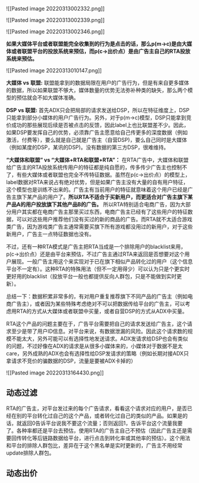 ![[Pasted image 20220313002332.png]]

![[Pasted image 20220313002339.png]]

![[Pasted image 20220313002346.png]]

**如果大媒体平台或者联盟能完全收集到的行为是点击的话，那么p(m->c)是由大媒体或者联盟平台的投放系统来预估，而p(c->出价点）是由广告主自己的RTA投放系统来预估。**

![[Pasted image 20220313010147.png]]

**大媒体 vs** **联盟:** 联盟能拿到的数据局限在用户的广告行为，但是有来自更多媒体的数据，所以如果联盟不够大，媒体数量的优势无法弥补种类的缺失，那么两个模型的预估就会不如大媒体准确。

**DSP vs 联盟:** 首先ADX只会把局部的请求发送给DSP，所以在特征维度上，DSP只能拿到部分小媒体的用户广告行为。另外，对于p(m->c)模型，DSP只能拿到竞价成功的那些展现后续是否被点击的反馈，因此label上也比联盟差不少。因此，如果DSP要发挥自己的优势，必须靠广告主愿意给自己传更多的深度数据（例如激活，付费等），要么就是自己就是广告主（自营DSP)，要么自己同时是大媒体（例如某度的DSP，某讯的DSP)。没有数据的第三方DSP，很难维持。

**“大媒体和联盟” vs “大媒体+RTA和联盟+RTA”：** 在RTA广告中，大媒体和联盟给广告主的RTA投放系统传用户的特征都是纯自愿的，传多传少广告主也控制不了，有些大媒体或者联盟也完全不传特征数据。虽然在p(c->出价点）的模型上，label数据对RTA来说占有绝对优势，但是如果广告主没有大量的自有用户特征，这个模型也是训练不出来的。广告主有当前用户的特征就意味着这个用户已经是广告主旗下某产品的用户了。**所以RTA不适合于买新用户，而更适合对广告主旗下某产品A的用户投放旗下其他产品B的广告。** 所以RTA特别适合电商广告，因为大部分用户其实都在电商广告主那里买过东西，电商广告主已经有了这些用户的特征数据，可以对这些用户推荐他们没有买过的新的商品的广告。而RTA就不太适合游戏类广告，因为游戏类广告主通常需要买旗下所有游戏都没用过的新用户，对于这些新用户，广告主一点特征数据也没有。

不过，还有一种RTA模式是广告主把RTA当成是一个排除用户的blacklist来用，p(c->出价点）还是由平台来预估，不过广告主通过RTA来返回是否想要对这个用户展现。一般广告主用这个来实现对于已在旗下相似产品转化过的用户（这个信息平台不一定有）。这种RTA的特殊用法（但不一定用得少）可以认为只是个更实时更好用的blacklist（投放平台一般也都提供反向人群包，只是不能做到实时更新）。

总结一下：数据积累非常多的，有对用户重复推荐旗下不同产品的广告主（例如电商广告主），或者因为某些特殊考虑绝对不可以把数据传给平台的广告主，可以考虑用RTA的方式从大媒体或者联盟中买量，或者自营DSP的方式从ADX中买量。

RTA这个产品的问题主要在于，广告平台需要把自己的请求发送给广告主，这个请求至少是带了用户ID信息。对平台来说，有数据泄漏的风险。因此这个请求数的规模不能太大，另外可能可以有选择性地发送请求。ADX发请求给DSP也会有类似的问题，不过好像在ADX的请求是从很多小媒体来的，小媒体对于数据不是太care，另外成熟的ADX也会有选择性给DSP发请求的策略（例如长期对接ADX只拿请求不竞价的骗数据的DSP，流量是要被ADX卡掉的）

![[Pasted image 20220313164430.png]]

## 动态过滤
RTA的广告主，对平台发过来的每个广告请求，看看这个请求对应的用户，是否已经在别的平台转化过自己的这个产品，或者转化过自己的类似的产品。如果是的话，就返回0告诉平台说我不要这个流量；否则返回1，告诉平台这个流量我要了。各种率都还是平台去预估，使用RTA的广告主自己不预估（因此广告主还是需要回传转化等后链路数据给平台，进行点击到转化率或其他率的预估）。这个用法和平台的排除人群包比，差异在于这个黑名单是实时更新的，广告主不用经常update排除人群包。

## 动态出价